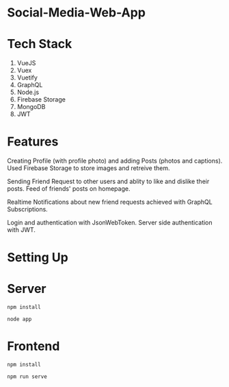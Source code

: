 # Social-Media-Web-App

# Tech Stack
1) VueJS
2) Vuex
3) Vuetify
4) GraphQL
5) Node.js
6) Firebase Storage
7) MongoDB
8) JWT

# Features 
Creating Profile (with profile photo) and adding Posts (photos and captions). Used Firebase Storage to store images and retreive them.

Sending Friend Request to other users and ablity to like and dislike their posts.
Feed of friends' posts on homepage.

Realtime Notifications about new friend requests achieved with GraphQL Subscriptions.

Login and authentication with JsonWebToken. Server side authentication with JWT.

# Setting Up
# Server
```
npm install
```
```
node app
```
# Frontend
```
npm install
```
```
npm run serve
```

